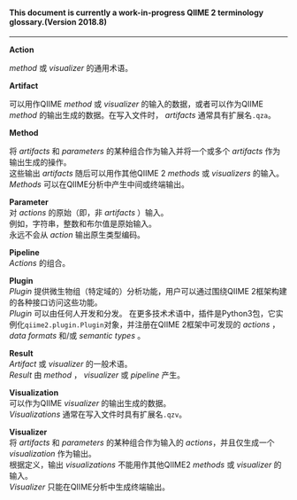 #### This document is currently a work-in-progress QIIME 2 terminology glossary.(Version 2018.8)

***

**Action**

*method* 或 *visualizer* 的通用术语。

**Artifact**

可以用作QIIME *method* 或 *visualizer* 的输入的数据，或者可以作为QIIME *method* 的输出生成的数据。在写入文件时， *artifacts* 通常具有扩展名```.qza```。

**Method**

将 *artifacts* 和 *parameters* 的某种组合作为输入并将一个或多个 *artifacts* 作为输出生成的操作。   
这些输出 *artifacts* 随后可以用作其他QIIME 2 *methods* 或 *visualizers* 的输入。  
*Methods* 可以在QIIME分析中产生中间或终端输出。

**Parameter**  
对 *actions* 的原始（即，非 *artifacts* ）输入。  
例如，字符串，整数和布尔值是原始输入。  
永远不会从 *action* 输出原生类型编码。

**Pipeline**  
*Actions* 的组合。

**Plugin**  
*Plugin* 提供微生物组（特定域的）分析功能，用户可以通过围绕QIIME 2框架构建的各种接口访问这些功能。  
*Plugin* 可以由任何人开发和分发。 在更多技术术语中，插件是Python3包，它实例化```qiime2.plugin.Plugin```对象，并注册在QIIME 2框架中可发现的 *actions* ， *data
formats* 和/或 *semantic types* 。

**Result**  
*Artifact* 或 *visualizer* 的一般术语。  
*Result* 由 *method* ， *visualizer* 或 *pipeline* 产生。

**Visualization**  
可以作为QIIME *visualizer* 的输出生成的数据。  
*Visualizations* 通常在写入文件时具有扩展名```.qzv```。

**Visualizer**  
将 *artifacts* 和 *parameters* 的某种组合作为输入的 *actions*，并且仅生成一个 *visualization* 作为输出。  
根据定义，输出 *visualizations* 不能用作其他QIIME2 *methods* 或 *visualizer* 的输入。  
*Visualizer* 只能在QIIME分析中生成终端输出。
